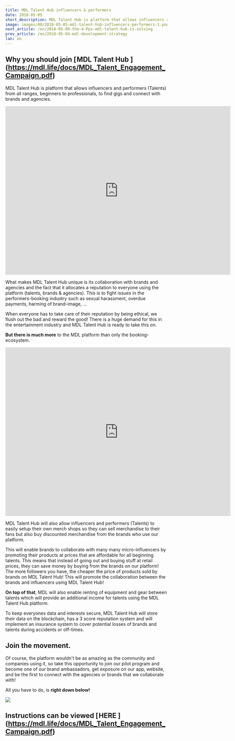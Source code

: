 ```yaml
---
title: MDL Talent Hub influencers & performers
date: 2018-05-05
short_description: MDL Talent Hub is platform that allows influencers and performers
image: images/80/2018-05-05-mdl-talent-hub-influencers-performers-1.png
next_article: /en/2018-05-09-the-4-Pps-mdl-talent-hub-is-solving
prev_article: /en/2018-05-04-mdl-development-strategy
lan: en
---
```


## Why you should join [ MDL Talent Hub ] (https://mdl.life/docs/MDL_Talent_Engagement_Campaign.pdf)
MDL Talent Hub is platform that allows influencers and performers (Talents) from all ranges, beginners to professionals, to find gigs and connect with brands and agencies.

<iframe width="700" height="525" src="https://www.youtube.com/embed/UWVFRElcBdc" frameborder="0" allow="autoplay; encrypted-media" allowfullscreen></iframe>

What makes MDL Talent Hub unique is its collaboration with brands and agencies and the fact that it allocates a reputation to everyone using the platform (talents, brands & agencies). This is to fight issues in the performers-booking industry such as sexual harassment, overdue payments, harming of brand-image, …

When everyone has to take care of their reputation by being ethical, we flush out the bad and reward the good! There is a huge demand for this in the entertainment industry and MDL Talent Hub is ready to take this on.

**But there is much more** to the MDL platform than only the booking-ecosystem.


<iframe width="700" height="525" src="https://www.youtube.com/embed/iUO7qL4xPSw" frameborder="0" allow="autoplay; encrypted-media" allowfullscreen></iframe>


MDL Talent Hub will also allow influencers and performers (Talents) to easily setup their own merch shops so they can sell merchandise to their fans but also buy discounted merchandise from the brands who use our platform.

This will enable brands to collaborate with many many micro-influencers by promoting their products at prices that are affordable for all beginning talents. This means that instead of going out and buying stuff at retail prices, they can save money by buying from the brands on our platform! The more followers you have, the cheaper the price of products sold by brands on MDL Talent Hub! This will promote the collaboration between the brands and influencers using MDL Talent Hub!


**On top of that**, MDL will also enable renting of equipment and gear between talents which will provide an additional income for talents using the MDL Talent Hub platform.

To keep everyones data and interests secure, MDL Talent Hub will store their data on the blockchain, has a 3 score reputation system and will implement an insurance system to cover potential losses of brands and talents during accidents or off-times.

## Join the movement.

Of course, the platform wouldn't be as amazing as the community and companies using it, so take this opportunity to join our pilot program and become one of our brand ambassadors, get exposure on our app, website, and be the first to connect with the agencies or brands that we collaborate with!

All you have to do, is **right down below!**

![](/images/2018-05-05-mdl-talent-hub-influencers-performers.gif)

## Instructions can be viewed  [ HERE ] (https://mdl.life/docs/MDL_Talent_Engagement_Campaign.pdf)